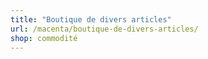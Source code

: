 ```yaml
---
title: "Boutique de divers articles"
url: /macenta/boutique-de-divers-articles/
shop: commodité
---
```

